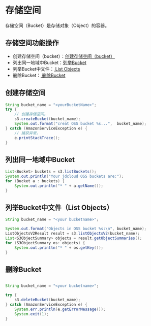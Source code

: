 
# 存储空间

存储空间（Bucket）是存储对象（Object）的容器。

## 存储空间功能操作
* 创建存储空间（bucket）：[创建存储空间（bucket）](Bucket-JavaSDK#user-content-1)
* 列出同一地域中Bucket：[列举Bucket ](Bucket-JavaSDK#user-content-2)
* 列举Bucket中文件：[ List Objects](Bucket-JavaSDK#user-content-3)
* 删除Bucket：[ 删除Bucket](Bucket-JavaSDK#user-content-4)

<div id="user-content-1"></div>

## 创建存储空间

```Java
String bucket_name = "<yourBucketName>";
try {
    // 创建存储空间。
    s3.createBucket(bucket_name);
    System.out.format("creat OSS bucket %s...",  bucket_name);
} catch (AmazonServiceException e) {
    // 捕获异常。
    e.printStackTrace();
}
```

<div id="user-content-2"></div>
         

##  列出同一地域中Bucket



```Java
List<Bucket> buckets = s3.listBuckets();
System.out.println("Your jdcloud OSS buckets are:");
for (Bucket a : buckets) {
    System.out.println("* " + a.getName());
}
```

<div id="user-content-3"></div>

##  列举Bucket中文件（List Objects）

```Java
String bucket_name = "<your bucketname>";

System.out.format("Objects in OSS bucket %s:\n", bucket_name);
ListObjectsV2Result result = s3.listObjectsV2(bucket_name);
List<S3ObjectSummary> objects = result.getObjectSummaries();
for (S3ObjectSummary os: objects) {
    System.out.println("* " + os.getKey());
}

```

<div id="user-content-4"></div>

## 删除Bucket

```Java

String bucket_name = "<your bucketname>";

try {
    s3.deleteBucket(bucket_name);
} catch (AmazonServiceException e) {
    System.err.println(e.getErrorMessage());
    System.exit(1);
}

```
